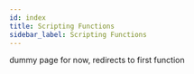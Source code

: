 ```yaml
---
id: index
title: Scripting Functions
sidebar_label: Scripting Functions
---
```


dummy page for now, redirects to first function